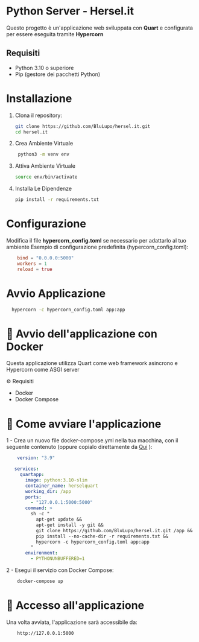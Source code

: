 # Python Server - Hersel.it

Questo progetto è un'applicazione web sviluppata con **Quart** e configurata per essere eseguita tramite **Hypercorn**

## Requisiti

- Python 3.10 o superiore
- Pip (gestore dei pacchetti Python)

# Installazione

1. Clona il repository:
   ```bash
   git clone https://github.com/BluLupo/hersel.it.git
   cd hersel.it
   ```

2. Crea Ambiente Virtuale
   ```bash
    python3 -m venv env
   ```

3. Attiva Ambiente Virtuale
    ```bash
    source env/bin/activate
   ```

4. Installa Le Dipendenze
     ```bash
    pip install -r requirements.txt
   ```
   
# Configurazione
Modifica il file <b>hypercorn_config.toml</b> se necessario per adattarlo al tuo ambiente
Esempio di configurazione predefinita (hypercorn_config.toml):

```toml
    bind = "0.0.0.0:5000"
    workers = 1
    reload = true
   ```
# Avvio Applicazione
  ```bash
    hypercorn -c hypercorn_config.toml app:app
   ```


# 🚀 Avvio dell'applicazione con Docker
Questa applicazione utilizza Quart come web framework asincrono e Hypercorn come ASGI server

⚙️ Requisiti
- Docker
- Docker Compose

# 📄 Come avviare l'applicazione
1 - Crea un nuovo file docker-compose.yml nella tua macchina, con il seguente contenuto (oppure copialo direttamente da <a href="https://github.com/BluLupo/hersel.it/blob/master/docker-compose.yml">Qui</a> ):

```yml
    version: "3.9"

   services:
     quartapp:
       image: python:3.10-slim
       container_name: herselquart
       working_dir: /app
       ports:
         - "127.0.0.1:5000:5000"
       command: >
         sh -c "
           apt-get update &&
           apt-get install -y git &&
           git clone https://github.com/BluLupo/hersel.it.git /app &&
           pip install --no-cache-dir -r requirements.txt &&
           hypercorn -c hypercorn_config.toml app:app
         "
       environment:
         - PYTHONUNBUFFERED=1
   ```

2 - Esegui il servizio con Docker Compose:
```bash
    docker-compose up
   ```

# 🔗 Accesso all'applicazione
Una volta avviata, l'applicazione sarà accessibile da:
```bash
    http://127.0.0.1:5000
   ```






